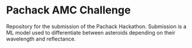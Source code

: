 # Pachack AMC Challenge
Repository for the submission of the Pachack Hackathon. Submission is a ML model used to differentiate between asteroids depending on their wavelength and reflectance.
